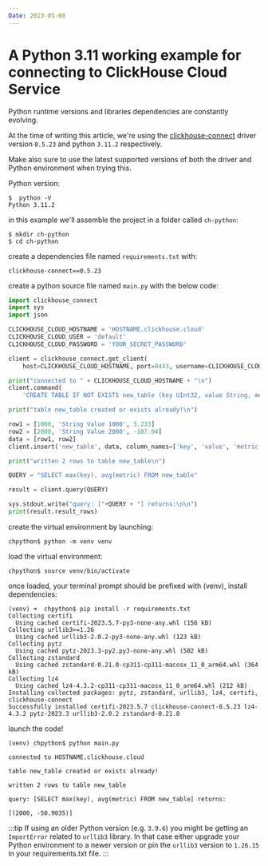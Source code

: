 ```yaml
---
Date: 2023-05-08
---
```


# A Python 3.11 working example for connecting to ClickHouse Cloud Service

Python runtime versions and libraries dependencies are constantly evolving.

At the time of writing this article, we're using the [clickhouse-connect](https://github.com/ClickHouse/clickhouse-connect) driver version `0.5.23` and python `3.11.2` respectively.

Make also sure to use the latest supported versions of both the driver and Python environment when trying this.

Python version:

```
$  python -V
Python 3.11.2
```

in this example we'll assemble the project in a folder called `ch-python`:

```
$ mkdir ch-python
$ cd ch-python
```

create a dependencies file named `requirements.txt` with:

```
clickhouse-connect==0.5.23
```

create a python source file named `main.py` with the below code:

```py
import clickhouse_connect
import sys
import json

CLICKHOUSE_CLOUD_HOSTNAME = 'HOSTNAME.clickhouse.cloud'
CLICKHOUSE_CLOUD_USER = 'default'
CLICKHOUSE_CLOUD_PASSWORD = 'YOUR_SECRET_PASSWORD'

client = clickhouse_connect.get_client(
    host=CLICKHOUSE_CLOUD_HOSTNAME, port=8443, username=CLICKHOUSE_CLOUD_USER, password=CLICKHOUSE_CLOUD_PASSWORD)

print("connected to " + CLICKHOUSE_CLOUD_HOSTNAME + "\n")
client.command(
    'CREATE TABLE IF NOT EXISTS new_table (key UInt32, value String, metric Float64) ENGINE MergeTree ORDER BY key')

print("table new_table created or exists already!\n")

row1 = [1000, 'String Value 1000', 5.233]
row2 = [2000, 'String Value 2000', -107.04]
data = [row1, row2]
client.insert('new_table', data, column_names=['key', 'value', 'metric'])

print("written 2 rows to table new_table\n")

QUERY = "SELECT max(key), avg(metric) FROM new_table"

result = client.query(QUERY)

sys.stdout.write("query: ["+QUERY + "] returns:\n\n")
print(result.result_rows)
```

create the virtual environment by launching:

```
chpython$ python -m venv venv
```

load the virtual environment:

```
chpython$ source venv/bin/activate
```

once loaded, your terminal prompt should be prefixed with (venv), install dependencies:

```
(venv) ➜  chpython$ pip install -r requirements.txt
Collecting certifi
  Using cached certifi-2023.5.7-py3-none-any.whl (156 kB)
Collecting urllib3>=1.26
  Using cached urllib3-2.0.2-py3-none-any.whl (123 kB)
Collecting pytz
  Using cached pytz-2023.3-py2.py3-none-any.whl (502 kB)
Collecting zstandard
  Using cached zstandard-0.21.0-cp311-cp311-macosx_11_0_arm64.whl (364 kB)
Collecting lz4
  Using cached lz4-4.3.2-cp311-cp311-macosx_11_0_arm64.whl (212 kB)
Installing collected packages: pytz, zstandard, urllib3, lz4, certifi, clickhouse-connect
Successfully installed certifi-2023.5.7 clickhouse-connect-0.5.23 lz4-4.3.2 pytz-2023.3 urllib3-2.0.2 zstandard-0.21.0
```

launch the code!

```
(venv) chpython$ python main.py

connected to HOSTNAME.clickhouse.cloud

table new_table created or exists already!

written 2 rows to table new_table

query: [SELECT max(key), avg(metric) FROM new_table] returns:

[(2000, -50.9035)]
```

:::tip
If using an older Python version (e.g. `3.9.6`) you might be getting an `ImportError` related to `urllib3` library.
In that case either upgrade your Python environment to a newer version or pin the `urllib3` version to `1.26.15` in your requirements.txt file.
:::
